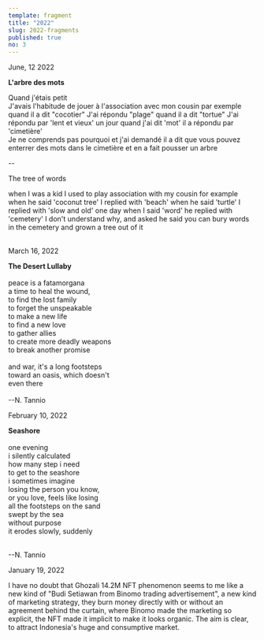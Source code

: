```yaml
---
template: fragment
title: "2022"
slug: 2022-fragments
published: true
no: 3
---
```


<div class="fragment__item">
June, 12 2022
<p>

<b>L'arbre des mots</b>
<br />

Quand j'étais petit  
J'avais l'habitude de jouer à l'association avec mon cousin 
par exemple 
quand il a dit "cocotier" 
J'ai répondu "plage" 
quand il a dit "tortue" 
J'ai répondu par 'lent et vieux' 
un jour quand j'ai dit 'mot' 
il a répondu par 'cimetière'  
Je ne comprends pas pourquoi et j'ai demandé 
il a dit que vous pouvez enterrer des mots dans le cimetière 
et en a fait pousser un arbre 

--

The tree of words 

when I was a kid 
I used to play association with my cousin 
for example 
when he said 'coconut tree' 
I replied with 'beach' 
when he said 'turtle' 
I replied with 'slow and old' 
one day when I said 'word' 
he replied with 'cemetery' 
I don't understand why, and asked 
he said you can bury words in the cemetery 
and grown a tree out of it 
  
<br />
</div>

<div class="fragment__item">
March 16, 2022
<p>

<b>The Desert Lullaby</b>
<br />  
peace is a fatamorgana  
a time to heal the wound,  
to find the lost family  
to forget the unspeakable  
to make a new life  
to find a new love  
to gather allies  
to create more deadly weapons  
to break another promise
<br />  
and war, it's a long footsteps  
toward an oasis, which doesn't  
even there
<br />  
--N. Tannio

</p>
</div>

<div class="fragment__item">
February 10, 2022
<p>

<b>Seashore</b>
<br />  
one evening  
i silently calculated  
how many step i need  
to get to the seashore  
i sometimes imagine  
losing the person you know,  
or you love,
feels like losing  
all the footsteps on the sand  
swept by the sea  
without purpose  
it erodes slowly, suddenly

<br />  
--N. Tannio

</p>
</div>

<div class="fragment__item">
January 19, 2022
<p>
I have no doubt that Ghozali 14.2M NFT phenomenon seems to me like a new kind of "Budi Setiawan from Binomo trading advertisement", a new kind of marketing strategy, they burn money directly with or without an agreement behind the curtain, where Binomo made the marketing so explicit, the NFT made it implicit to make it looks organic. The aim is clear, to attract Indonesia's huge and consumptive market.
</p>
</div>

